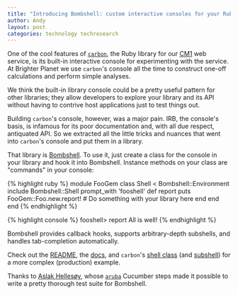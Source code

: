 ```yaml
---
title: "Introducing Bombshell: custom interactive consoles for your Ruby libraries"
author: Andy
layout: post
categories: technology techresearch
---
```


One of the cool features of [`carbon`](http://github.com/brighterplanet/carbon), the Ruby library for our [CM1](http://carbon.brighterplanet.com) web service, is its built-in interactive console for experimenting with the service. At Brighter Planet we use `carbon`'s console all the time to construct one-off calculations and perform simple analyses.

<!-- more start -->

We think the built-in library console could be a pretty useful pattern for other libraries; they allow developers to explore your library and its API without having to contrive host applications just to test things out.

Building `carbon`'s console, however, was a major pain. IRB, the console's basis, is infamous for its poor documentation and, with all due respect, antiquated API. So we extracted all the little tricks and nuances that went into `carbon`'s console and put them in a library.

That library is [Bombshell](http://github.com/rossmeissl/bombshell). To use it, just create a class for the console in your library and hook it into Bombshell. Instance methods on your class are "commands" in your console:

{% highlight ruby %}
module FooGem
  class Shell < Bombshell::Environment
    include Bombshell::Shell
    prompt_with 'fooshell'
    def report
      puts FooGem::Foo.new.report! # Do something with your library here
    end
  end
end
{% endhighlight %}

{% highlight console %}
fooshell> report
All is well!
{% endhighlight %}

Bombshell provides callback hooks, supports arbitrary-depth subshells, and handles tab-completion automatically.

Check out the [README](https://github.com/rossmeissl/bombshell#readme), the [docs](http://rubydoc.info/github/rossmeissl/bombshell/master/frames), and `carbon`'s [shell class](https://github.com/brighterplanet/carbon/blob/master/lib/carbon/shell.rb) (and [subshell](https://github.com/brighterplanet/carbon/blob/master/lib/carbon/shell/emitter.rb)) for a more complex (production) example.

Thanks to [Aslak Hellesøy](https://github.com/aslakhellesoy), whose [`aruba`](https://github.com/aslakhellesoy/aruba) Cucumber steps made it possible to write a pretty thorough test suite for Bombshell.

<!-- more end -->
